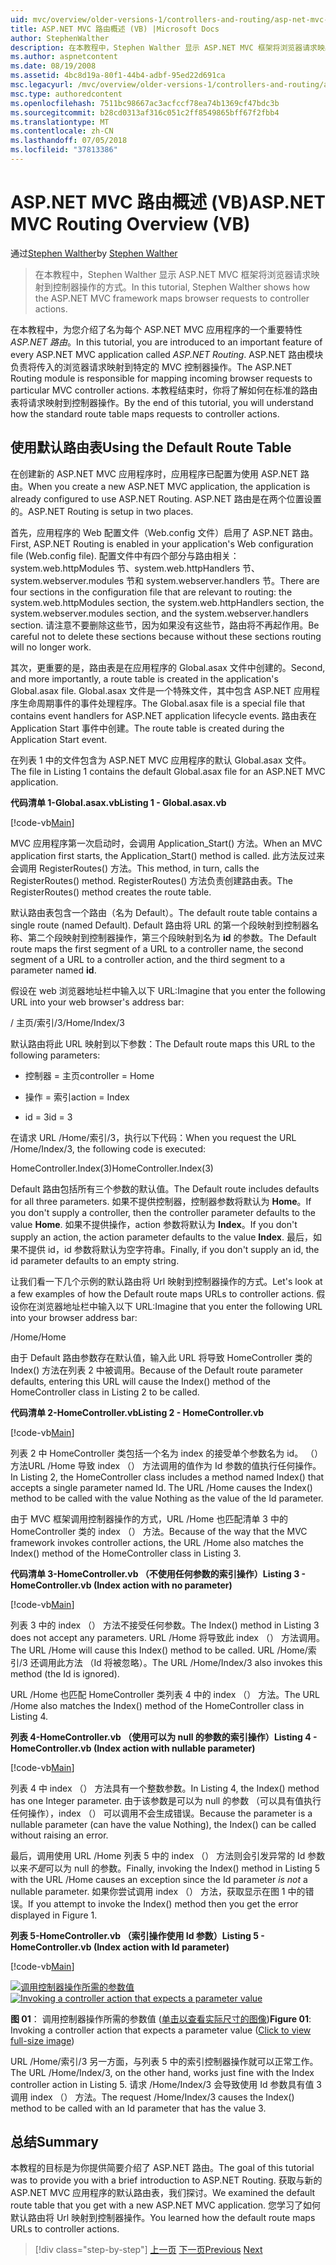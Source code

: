 ```yaml
---
uid: mvc/overview/older-versions-1/controllers-and-routing/asp-net-mvc-routing-overview-vb
title: ASP.NET MVC 路由概述 (VB) |Microsoft Docs
author: StephenWalther
description: 在本教程中，Stephen Walther 显示 ASP.NET MVC 框架将浏览器请求映射到控制器操作的方式。
ms.author: aspnetcontent
ms.date: 08/19/2008
ms.assetid: 4bc8d19a-80f1-44b4-adbf-95ed22d691ca
msc.legacyurl: /mvc/overview/older-versions-1/controllers-and-routing/asp-net-mvc-routing-overview-vb
msc.type: authoredcontent
ms.openlocfilehash: 7511bc98667ac3acfccf78ea74b1369cf47bdc3b
ms.sourcegitcommit: b28cd0313af316c051c2ff8549865bff67f2fbb4
ms.translationtype: MT
ms.contentlocale: zh-CN
ms.lasthandoff: 07/05/2018
ms.locfileid: "37813386"
---
```

<a name="aspnet-mvc-routing-overview-vb"></a><span data-ttu-id="eab02-103">ASP.NET MVC 路由概述 (VB)</span><span class="sxs-lookup"><span data-stu-id="eab02-103">ASP.NET MVC Routing Overview (VB)</span></span>
====================
<span data-ttu-id="eab02-104">通过[Stephen Walther](https://github.com/StephenWalther)</span><span class="sxs-lookup"><span data-stu-id="eab02-104">by [Stephen Walther](https://github.com/StephenWalther)</span></span>

> <span data-ttu-id="eab02-105">在本教程中，Stephen Walther 显示 ASP.NET MVC 框架将浏览器请求映射到控制器操作的方式。</span><span class="sxs-lookup"><span data-stu-id="eab02-105">In this tutorial, Stephen Walther shows how the ASP.NET MVC framework maps browser requests to controller actions.</span></span>


<span data-ttu-id="eab02-106">在本教程中，为您介绍了名为每个 ASP.NET MVC 应用程序的一个重要特性*ASP.NET 路由*。</span><span class="sxs-lookup"><span data-stu-id="eab02-106">In this tutorial, you are introduced to an important feature of every ASP.NET MVC application called *ASP.NET Routing*.</span></span> <span data-ttu-id="eab02-107">ASP.NET 路由模块负责将传入的浏览器请求映射到特定的 MVC 控制器操作。</span><span class="sxs-lookup"><span data-stu-id="eab02-107">The ASP.NET Routing module is responsible for mapping incoming browser requests to particular MVC controller actions.</span></span> <span data-ttu-id="eab02-108">本教程结束时，你将了解如何在标准的路由表将请求映射到控制器操作。</span><span class="sxs-lookup"><span data-stu-id="eab02-108">By the end of this tutorial, you will understand how the standard route table maps requests to controller actions.</span></span>

## <a name="using-the-default-route-table"></a><span data-ttu-id="eab02-109">使用默认路由表</span><span class="sxs-lookup"><span data-stu-id="eab02-109">Using the Default Route Table</span></span>

<span data-ttu-id="eab02-110">在创建新的 ASP.NET MVC 应用程序时，应用程序已配置为使用 ASP.NET 路由。</span><span class="sxs-lookup"><span data-stu-id="eab02-110">When you create a new ASP.NET MVC application, the application is already configured to use ASP.NET Routing.</span></span> <span data-ttu-id="eab02-111">ASP.NET 路由是在两个位置设置的。</span><span class="sxs-lookup"><span data-stu-id="eab02-111">ASP.NET Routing is setup in two places.</span></span>

<span data-ttu-id="eab02-112">首先，应用程序的 Web 配置文件（Web.config 文件）启用了 ASP.NET 路由。</span><span class="sxs-lookup"><span data-stu-id="eab02-112">First, ASP.NET Routing is enabled in your application's Web configuration file (Web.config file).</span></span> <span data-ttu-id="eab02-113">配置文件中有四个部分与路由相关：system.web.httpModules 节、system.web.httpHandlers 节、system.webserver.modules 节和 system.webserver.handlers 节。</span><span class="sxs-lookup"><span data-stu-id="eab02-113">There are four sections in the configuration file that are relevant to routing: the system.web.httpModules section, the system.web.httpHandlers section, the system.webserver.modules section, and the system.webserver.handlers section.</span></span> <span data-ttu-id="eab02-114">请注意不要删除这些节，因为如果没有这些节，路由将不再起作用。</span><span class="sxs-lookup"><span data-stu-id="eab02-114">Be careful not to delete these sections because without these sections routing will no longer work.</span></span>

<span data-ttu-id="eab02-115">其次，更重要的是，路由表是在应用程序的 Global.asax 文件中创建的。</span><span class="sxs-lookup"><span data-stu-id="eab02-115">Second, and more importantly, a route table is created in the application's Global.asax file.</span></span> <span data-ttu-id="eab02-116">Global.asax 文件是一个特殊文件，其中包含 ASP.NET 应用程序生命周期事件的事件处理程序。</span><span class="sxs-lookup"><span data-stu-id="eab02-116">The Global.asax file is a special file that contains event handlers for ASP.NET application lifecycle events.</span></span> <span data-ttu-id="eab02-117">路由表在 Application Start 事件中创建。</span><span class="sxs-lookup"><span data-stu-id="eab02-117">The route table is created during the Application Start event.</span></span>

<span data-ttu-id="eab02-118">在列表 1 中的文件包含为 ASP.NET MVC 应用程序的默认 Global.asax 文件。</span><span class="sxs-lookup"><span data-stu-id="eab02-118">The file in Listing 1 contains the default Global.asax file for an ASP.NET MVC application.</span></span>

<span data-ttu-id="eab02-119">**代码清单 1-Global.asax.vb**</span><span class="sxs-lookup"><span data-stu-id="eab02-119">**Listing 1 - Global.asax.vb**</span></span>

[!code-vb[Main](asp-net-mvc-routing-overview-vb/samples/sample1.vb)]

<span data-ttu-id="eab02-120">MVC 应用程序第一次启动时，会调用 Application\_Start() 方法。</span><span class="sxs-lookup"><span data-stu-id="eab02-120">When an MVC application first starts, the Application\_Start() method is called.</span></span> <span data-ttu-id="eab02-121">此方法反过来会调用 RegisterRoutes() 方法。</span><span class="sxs-lookup"><span data-stu-id="eab02-121">This method, in turn, calls the RegisterRoutes() method.</span></span> <span data-ttu-id="eab02-122">RegisterRoutes() 方法负责创建路由表。</span><span class="sxs-lookup"><span data-stu-id="eab02-122">The RegisterRoutes() method creates the route table.</span></span>

<span data-ttu-id="eab02-123">默认路由表包含一个路由（名为 Default）。</span><span class="sxs-lookup"><span data-stu-id="eab02-123">The default route table contains a single route (named Default).</span></span> <span data-ttu-id="eab02-124">Default 路由将 URL 的第一个段映射到控制器名称、第二个段映射到控制器操作，第三个段映射到名为 **id** 的参数。</span><span class="sxs-lookup"><span data-stu-id="eab02-124">The Default route maps the first segment of a URL to a controller name, the second segment of a URL to a controller action, and the third segment to a parameter named **id**.</span></span>

<span data-ttu-id="eab02-125">假设在 web 浏览器地址栏中输入以下 URL:</span><span class="sxs-lookup"><span data-stu-id="eab02-125">Imagine that you enter the following URL into your web browser's address bar:</span></span>

<span data-ttu-id="eab02-126">/ 主页/索引/3</span><span class="sxs-lookup"><span data-stu-id="eab02-126">/Home/Index/3</span></span>

<span data-ttu-id="eab02-127">默认路由将此 URL 映射到以下参数：</span><span class="sxs-lookup"><span data-stu-id="eab02-127">The Default route maps this URL to the following parameters:</span></span>

- <span data-ttu-id="eab02-128">控制器 = 主页</span><span class="sxs-lookup"><span data-stu-id="eab02-128">controller = Home</span></span>

- <span data-ttu-id="eab02-129">操作 = 索引</span><span class="sxs-lookup"><span data-stu-id="eab02-129">action = Index</span></span>

- <span data-ttu-id="eab02-130">id = 3</span><span class="sxs-lookup"><span data-stu-id="eab02-130">id = 3</span></span>

<span data-ttu-id="eab02-131">在请求 URL /Home/索引/3，执行以下代码：</span><span class="sxs-lookup"><span data-stu-id="eab02-131">When you request the URL /Home/Index/3, the following code is executed:</span></span>

<span data-ttu-id="eab02-132">HomeController.Index(3)</span><span class="sxs-lookup"><span data-stu-id="eab02-132">HomeController.Index(3)</span></span>

<span data-ttu-id="eab02-133">Default 路由包括所有三个参数的默认值。</span><span class="sxs-lookup"><span data-stu-id="eab02-133">The Default route includes defaults for all three parameters.</span></span> <span data-ttu-id="eab02-134">如果不提供控制器，控制器参数将默认为 **Home**。</span><span class="sxs-lookup"><span data-stu-id="eab02-134">If you don't supply a controller, then the controller parameter defaults to the value **Home**.</span></span> <span data-ttu-id="eab02-135">如果不提供操作，action 参数将默认为 **Index**。</span><span class="sxs-lookup"><span data-stu-id="eab02-135">If you don't supply an action, the action parameter defaults to the value **Index**.</span></span> <span data-ttu-id="eab02-136">最后，如果不提供 id，id 参数将默认为空字符串。</span><span class="sxs-lookup"><span data-stu-id="eab02-136">Finally, if you don't supply an id, the id parameter defaults to an empty string.</span></span>

<span data-ttu-id="eab02-137">让我们看一下几个示例的默认路由将 Url 映射到控制器操作的方式。</span><span class="sxs-lookup"><span data-stu-id="eab02-137">Let's look at a few examples of how the Default route maps URLs to controller actions.</span></span> <span data-ttu-id="eab02-138">假设你在浏览器地址栏中输入以下 URL:</span><span class="sxs-lookup"><span data-stu-id="eab02-138">Imagine that you enter the following URL into your browser address bar:</span></span>

<span data-ttu-id="eab02-139">/Home</span><span class="sxs-lookup"><span data-stu-id="eab02-139">/Home</span></span>

<span data-ttu-id="eab02-140">由于 Default 路由参数存在默认值，输入此 URL 将导致 HomeController 类的 Index() 方法在列表 2 中被调用。</span><span class="sxs-lookup"><span data-stu-id="eab02-140">Because of the Default route parameter defaults, entering this URL will cause the Index() method of the HomeController class in Listing 2 to be called.</span></span>

<span data-ttu-id="eab02-141">**代码清单 2-HomeController.vb**</span><span class="sxs-lookup"><span data-stu-id="eab02-141">**Listing 2 - HomeController.vb**</span></span>

[!code-vb[Main](asp-net-mvc-routing-overview-vb/samples/sample2.vb)]

<span data-ttu-id="eab02-142">列表 2 中 HomeController 类包括一个名为 index 的接受单个参数名为 id。 （） 方法URL /Home 导致 index （） 方法调用的值作为 Id 参数的值执行任何操作。</span><span class="sxs-lookup"><span data-stu-id="eab02-142">In Listing 2, the HomeController class includes a method named Index() that accepts a single parameter named Id. The URL /Home causes the Index() method to be called with the value Nothing as the value of the Id parameter.</span></span>

<span data-ttu-id="eab02-143">由于 MVC 框架调用控制器操作的方式，URL /Home 也匹配清单 3 中的 HomeController 类的 index （） 方法。</span><span class="sxs-lookup"><span data-stu-id="eab02-143">Because of the way that the MVC framework invokes controller actions, the URL /Home also matches the Index() method of the HomeController class in Listing 3.</span></span>

<span data-ttu-id="eab02-144">**代码清单 3-HomeController.vb （不使用任何参数的索引操作）**</span><span class="sxs-lookup"><span data-stu-id="eab02-144">**Listing 3 - HomeController.vb (Index action with no parameter)**</span></span>

[!code-vb[Main](asp-net-mvc-routing-overview-vb/samples/sample3.vb)]

<span data-ttu-id="eab02-145">列表 3 中的 index （） 方法不接受任何参数。</span><span class="sxs-lookup"><span data-stu-id="eab02-145">The Index() method in Listing 3 does not accept any parameters.</span></span> <span data-ttu-id="eab02-146">URL /Home 将导致此 index （） 方法调用。</span><span class="sxs-lookup"><span data-stu-id="eab02-146">The URL /Home will cause this Index() method to be called.</span></span> <span data-ttu-id="eab02-147">URL /Home/索引/3 还调用此方法 （Id 将被忽略）。</span><span class="sxs-lookup"><span data-stu-id="eab02-147">The URL /Home/Index/3 also invokes this method (the Id is ignored).</span></span>

<span data-ttu-id="eab02-148">URL /Home 也匹配 HomeController 类列表 4 中的 index （） 方法。</span><span class="sxs-lookup"><span data-stu-id="eab02-148">The URL /Home also matches the Index() method of the HomeController class in Listing 4.</span></span>

<span data-ttu-id="eab02-149">**列表 4-HomeController.vb （使用可以为 null 的参数的索引操作）**</span><span class="sxs-lookup"><span data-stu-id="eab02-149">**Listing 4 - HomeController.vb (Index action with nullable parameter)**</span></span>

[!code-vb[Main](asp-net-mvc-routing-overview-vb/samples/sample4.vb)]

<span data-ttu-id="eab02-150">列表 4 中 index （） 方法具有一个整数参数。</span><span class="sxs-lookup"><span data-stu-id="eab02-150">In Listing 4, the Index() method has one Integer parameter.</span></span> <span data-ttu-id="eab02-151">由于该参数是可以为 null 的参数 （可以具有值执行任何操作），index （） 可以调用不会生成错误。</span><span class="sxs-lookup"><span data-stu-id="eab02-151">Because the parameter is a nullable parameter (can have the value Nothing), the Index() can be called without raising an error.</span></span>

<span data-ttu-id="eab02-152">最后，调用使用 URL /Home 列表 5 中的 index （） 方法则会引发异常的 Id 参数以来*不是*可以为 null 的参数。</span><span class="sxs-lookup"><span data-stu-id="eab02-152">Finally, invoking the Index() method in Listing 5 with the URL /Home causes an exception since the Id parameter *is not* a nullable parameter.</span></span> <span data-ttu-id="eab02-153">如果你尝试调用 index （） 方法，获取显示在图 1 中的错误。</span><span class="sxs-lookup"><span data-stu-id="eab02-153">If you attempt to invoke the Index() method then you get the error displayed in Figure 1.</span></span>

<span data-ttu-id="eab02-154">**列表 5-HomeController.vb （索引操作使用 Id 参数）**</span><span class="sxs-lookup"><span data-stu-id="eab02-154">**Listing 5 - HomeController.vb (Index action with Id parameter)**</span></span>

[!code-vb[Main](asp-net-mvc-routing-overview-vb/samples/sample5.vb)]


<span data-ttu-id="eab02-155">[![调用控制器操作所需的参数值](asp-net-mvc-routing-overview-vb/_static/image1.jpg)](asp-net-mvc-routing-overview-vb/_static/image1.png)</span><span class="sxs-lookup"><span data-stu-id="eab02-155">[![Invoking a controller action that expects a parameter value](asp-net-mvc-routing-overview-vb/_static/image1.jpg)](asp-net-mvc-routing-overview-vb/_static/image1.png)</span></span>

<span data-ttu-id="eab02-156">**图 01**： 调用控制器操作所需的参数值 ([单击以查看实际尺寸的图像](asp-net-mvc-routing-overview-vb/_static/image2.png))</span><span class="sxs-lookup"><span data-stu-id="eab02-156">**Figure 01**: Invoking a controller action that expects a parameter value ([Click to view full-size image](asp-net-mvc-routing-overview-vb/_static/image2.png))</span></span>


<span data-ttu-id="eab02-157">URL /Home/索引/3 另一方面，与列表 5 中的索引控制器操作就可以正常工作。</span><span class="sxs-lookup"><span data-stu-id="eab02-157">The URL /Home/Index/3, on the other hand, works just fine with the Index controller action in Listing 5.</span></span> <span data-ttu-id="eab02-158">请求 /Home/Index/3 会导致使用 Id 参数具有值 3 调用 index （） 方法。</span><span class="sxs-lookup"><span data-stu-id="eab02-158">The request /Home/Index/3 causes the Index() method to be called with an Id parameter that has the value 3.</span></span>

## <a name="summary"></a><span data-ttu-id="eab02-159">总结</span><span class="sxs-lookup"><span data-stu-id="eab02-159">Summary</span></span>

<span data-ttu-id="eab02-160">本教程的目标是为你提供简要介绍了 ASP.NET 路由。</span><span class="sxs-lookup"><span data-stu-id="eab02-160">The goal of this tutorial was to provide you with a brief introduction to ASP.NET Routing.</span></span> <span data-ttu-id="eab02-161">获取与新的 ASP.NET MVC 应用程序的默认路由表，我们探讨。</span><span class="sxs-lookup"><span data-stu-id="eab02-161">We examined the default route table that you get with a new ASP.NET MVC application.</span></span> <span data-ttu-id="eab02-162">您学习了如何默认路由将 Url 映射到控制器操作。</span><span class="sxs-lookup"><span data-stu-id="eab02-162">You learned how the default route maps URLs to controller actions.</span></span>

> [!div class="step-by-step"]
> <span data-ttu-id="eab02-163">[上一页](creating-an-action-cs.md)
> [下一页](understanding-action-filters-vb.md)</span><span class="sxs-lookup"><span data-stu-id="eab02-163">[Previous](creating-an-action-cs.md)
[Next](understanding-action-filters-vb.md)</span></span>
